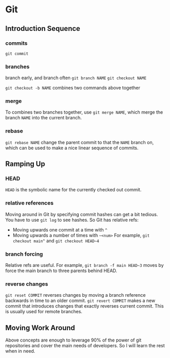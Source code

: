 # Git

## Introduction Sequence

### commits
`git commit`

### branches
branch early, and branch often
`git branch NAME`
`git checkout NAME`

`git checkout -b NAME` combines two commands above together

### merge
To combines two branches together, use `git merge NAME`, which merge the branch
`NAME` into the current branch.

### rebase
`git rebase NAME` change the parent commit to that the `NAME` branch on, which can
be used to make a nice linear sequence of commits.

## Ramping Up

### HEAD
`HEAD` is the symbolic name for the currently checked out commit.

### relative references
Moving around in Git by specifying commit hashes can get a bit tedious. You have
to use `git log` to see hashes.
So Git has relative refs:
* Moving upwards one commit at a time with `^`
* Moving upwards a number of times with `~<num>`
For example, `git checkout main^` and `git checkout HEAD~4`

### branch forcing
Relative refs are useful. For example, `git branch -f main HEAD~3` moves by force
the main branch to three parents behind HEAD.

### reverse changes
`git reset COMMIT` reverses changes by moving a branch reference backwards in
time to an older commit.
`git revert COMMIT` makes a new commit that introduces changes that exactly
reverses current commit. This is usually used for remote branches.

## Moving Work Around
Above concepts are enough to leverage 90% of the power of git repositories and
cover the main needs of developers. So I will learn the rest when in need.

